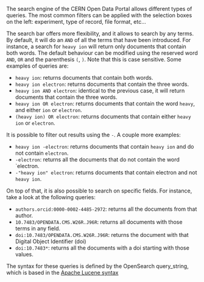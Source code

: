 The search engine of the CERN Open Data Portal allows different types of queries. The most common filters can be applied with the selection boxes on the left: experiment, type of record, file format, etc...

The search bar offers more flexibility, and it allows to search by any terms. By default, it will do an `AND` of all
the terms that have been introduced. For instance, a search for `heavy ion` will return only documents that contain both
words. The default behaviour can be modified using the reserved word `AND`, `OR` and the parenthesis `(`, `)`. Note that
this is case sensitive. Some examples of queries are:

* `heavy ion`: returns documents that contain both words.
* `heavy ion electron`: returns documents that contain the three words.
* `heavy ion AND electron`: identical to the previous case, it will return documents that contain the three words.
* `heavy ion OR electron`: returns documents that contain the word `heavy`, and either `ion` or `electron`.
* `(heavy ion) OR electron`: returns documents that contain either `heavy ion` or `electron`.

It is possible to filter out results using the `-`. A couple more examples:

* `heavy ion -electron`: returns documents that contain `heavy ion` and do not contain `electron`.
* `-electron`: returns all the documents that do not contain the word `electron.
* `-"heavy ion" electron`: returns documents that contain electron and not `heavy ion`.

On top of that, it is also possible to search on specific fields. For instance, take a look at the following queries:

* `authors.orcid:0000-0002-4485-2972`: returns all the documents from that author.
* `10.7483/OPENDATA.CMS.W26R.J96R`: returns all documents with those terms in any field.
* `doi:10.7483/OPENDATA.CMS.W26R.J96R`: returns the document with that Digital Object Identifier (doi)
* `doi:10.7483*`: returns all the documents with a doi starting with those values.


The syntax for these queries is defined by the OpenSearch query_string, which is based in the [Apache Lucene syntax](https://lucene.apache.org/core/2_9_4/queryparsersyntax.html)

